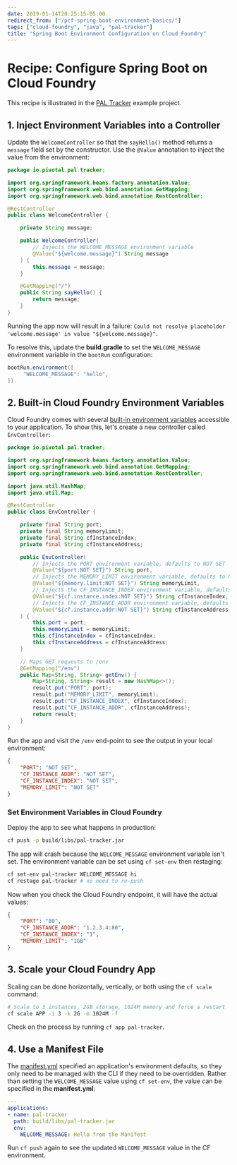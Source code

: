 ```yaml
---
date: 2019-01-14T20:25:15-05:00
redirect_from: ["/pcf-spring-boot-environment-basics/"]
tags: ["cloud-foundry", "java", "pal-tracker"]
title: "Spring Boot Environment Configuration on Cloud Foundry"
---
```


# Recipe: Configure Spring Boot on Cloud Foundry

This recipe is illustrated in the [PAL Tracker](pal-tracker.md) example project.

## 1. Inject Environment Variables into a Controller

Update the `WelcomeController` so that the `sayHello()` method returns a `message` field set by the constructor. Use the `@Value` annotation to inject the value from the environment:

```java
package io.pivotal.pal.tracker;

import org.springframework.beans.factory.annotation.Value;
import org.springframework.web.bind.annotation.GetMapping;
import org.springframework.web.bind.annotation.RestController;

@RestController
public class WelcomeController {

    private String message;

    public WelcomeController(
        // Injects the WELCOME_MESSAGE environment variable
        @Value("${welcome.message}") String message
    ) {
        this.message = message;
    }

    @GetMapping("/")
    public String sayHello() {
        return message;
    }
}
```

Running the app now will result in a failure: `Could not resolve placeholder 'welcome.message' in value "${welcome.message}"`.

To resolve this, update the **build.gradle** to set the `WELCOME_MESSAGE` environment variable in the `bootRun` configuration:

```groovy
bootRun.environment([
     "WELCOME_MESSAGE": "hello",
])
```

## 2. Built-in Cloud Foundry Environment Variables

Cloud Foundry comes with several [built-in environment variables](https://docs.cloudfoundry.org/devguide/deploy-apps/environment-variable.html) accessible to your application. To show this, let's create a new controller called `EnvController`:

```java
package io.pivotal.pal.tracker;

import org.springframework.beans.factory.annotation.Value;
import org.springframework.web.bind.annotation.GetMapping;
import org.springframework.web.bind.annotation.RestController;

import java.util.HashMap;
import java.util.Map;

@RestController
public class EnvController {

	private final String port;
	private final String memoryLimit;
	private final String cfInstanceIndex;
	private final String cfInstanceAddress;

	public EnvController(
		// Injects the PORT environment variable, defaults to NOT SET
		@Value("${port:NOT SET}") String port,
		// Injects the MEMORY_LIMIT environment variable, defaults to NOT SET
		@Value("${memory.limit:NOT SET}") String memoryLimit,
		// Injects the CF_INSTANCE_INDEX environment variable, defaults to NOT SET
		@Value("${cf.instance.index:NOT SET}") String cfInstanceIndex,
		// Injects the CF_INSTANCE_ADDR environment variable, defaults to NOT SET
		@Value("${cf.instance.addr:NOT SET}") String cfInstanceAddress
	) {
		this.port = port;
		this.memoryLimit = memoryLimit;
		this.cfInstanceIndex = cfInstanceIndex;
		this.cfInstanceAddress = cfInstanceAddress;
	}

	// Maps GET requests to /env
	@GetMapping("/env")
	public Map<String, String> getEnv() {
		Map<String, String> result = new HashMap<>();
		result.put("PORT", port);
		result.put("MEMORY_LIMIT", memoryLimit);
		result.put("CF_INSTANCE_INDEX", cfInstanceIndex);
		result.put("CF_INSTANCE_ADDR", cfInstanceAddress);
		return result;
	}
}
```

Run the app and visit the `/env` end-point to see the output in your local environment:

```json
{
	"PORT": "NOT SET",
	"CF_INSTANCE_ADDR": "NOT SET",
	"CF_INSTANCE_INDEX": "NOT SET",
	"MEMORY_LIMIT": "NOT SET"
}
```

### Set Environment Variables in Cloud Foundry

Deploy the app to see what happens in production:

```bash
cf push -p build/libs/pal-tracker.jar
```

The app will crash because the `WELCOME_MESSAGE` environment variable isn't set. The environment variable can be set using `cf set-env` then restaging:

```bash
cf set-env pal-tracker WELCOME_MESSAGE hi
cf restage pal-tracker # no need to re-push
```

Now when you check the Cloud Foundry endpoint, it will have the actual values:

```json
{
    "PORT": "80",
    "CF_INSTANCE_ADDR": "1.2.3.4:80",
    "CF_INSTANCE_INDEX": "1",
    "MEMORY_LIMIT": "1GB"
}
```

## 3. Scale your Cloud Foundry App

Scaling can be done horizontally, vertically, or both using the `cf scale` command:

```bash
# Scale to 3 instances, 2GB storage, 1024M memory and force a restart
cf scale APP -i 3 -k 2G -m 1024M -f
```

Check on the process by running `cf app pal-tracker`.

## 4. Use a Manifest File

The [manifest.yml](https://docs.cloudfoundry.org/devguide/deploy-apps/manifest.html) specified an application's environment defaults, so they only need to be managed with the CLI if they need to be overridden. Rather than setting the `WELCOME_MESSAGE` value using `cf set-env`, the value can be specified in the **manifest.yml**:

```yaml
---
applications:
- name: pal-tracker
  path: build/libs/pal-tracker.jar
  env:
    WELCOME_MESSAGE: Hello from the Manifest
```

Run `cf push` again to see the updated `WELCOME_MESSAGE` value in the CF environment.

